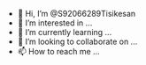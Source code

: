 - 👋 Hi, I’m @S92066289Tisikesan
- 👀 I’m interested in ...
- 🌱 I’m currently learning ...
- 💞️ I’m looking to collaborate on ...
- 📫 How to reach me ...

<!---
S92066289Tisikesan/S92066289Tisikesan is a ✨ special ✨ repository because its `README.md` (this file) appears on your GitHub profile.
You can click the Preview link to take a look at your changes.
--->

